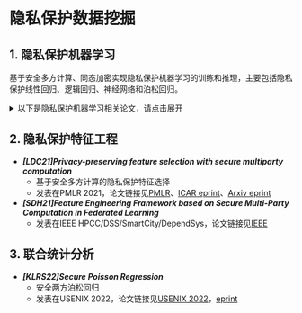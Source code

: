 # 隐私保护数据挖掘

## 1. 隐私保护机器学习

基于安全多方计算、同态加密实现隐私保护机器学习的训练和推理，主要包括隐私保护线性回归、逻辑回归、神经网络和泊松回归。

<details>
<summary>以下是隐私保护机器学习相关论文，请点击展开</summary>

+ :triangular_flag_on_post: ***[DSZ15]ABY-A framework for efficient mixed-protocol secure two-party computation***
  + 混合协议开篇之作，ABY：算术秘密份额（A）、布尔秘密份额（B）和姚氏秘密份额（Y）
  + 发表在NDSS 2015，论文链接见[NDSS 2015](https://www.ndss-symposium.org/ndss2015/ndss-2015-programme/aby-framework-efficient-mixed-protocol-secure-two-party-computation/)，[encryptogroup](http://thomaschneider.de/papers/DSZ15.pdf)
+ ***[GSB+17]Privacy-Preserving Distributed Linear Regression on High-Dimensional Data***
  + 高维数据的隐私保护线性回归
  + 发表在PoPETS 2017，论文链接见[PoPETS](https://petsymposium.org/popets/2017/popets-2017-0053.php)，[eprint](https://eprint.iacr.org/2016/892.pdf)、对应的slides见[Slide](http://archive.dimacs.rutgers.edu/Workshops/RAM/Slides/raykova.pdf)
+ :triangular_flag_on_post: ***[MZ17]SecureML: A system for scalable privacy-preserving machine learning***
  + 隐私保护机器学习（线性回归、逻辑回归和神经网络）
  + 发表在S&P 2017，论文链接见[eprint](https://eprint.iacr.org/2017/396.pdf)
+ ***[LJLA17]Oblivious Neural Network Predictions via MiniONN Transformations***
  + 基于安全两方计算的安全二值神经网络推理，实现能将任何神经网络都转换为安全神经网络推理（即通用安全神经网络推理方案）
  + 发表在CCS 2017，论文链接见[ACM CCS](https://dl.acm.org/doi/abs/10.1145/3133956.3134056)，[eprint](https://eprint.iacr.org/2017/452)
+ ***[JVC18]GAZELLE: A Low Latency Framework for Secure Neural Network Inference***
  + 基于同态加密和安全多方计算（混淆电路）实现的安全两方神经网络推理，是第一份将同态加密和安全多方计算结合起来的工作
  + 论文发表在USENIX 2018，论文链接见[USENIX](https://www.usenix.org/conference/usenixsecurity18/presentation/juvekar)，[ICAR eprint](https://eprint.iacr.org/2018/073)
+ ***[MR18]ABY3: A mixed protocol framework for machine learning***
  + 利用复制秘密共享技术提出了恶意模型下基于混合协议的安全三方计算通用框架ABY3，但仅在半诚实模型下实现了线性回归、逻辑回归和神经网络的安全计算
  + 论文发表在CCS 2018，论文链接见[ACM CCS](https://dl.acm.org/doi/abs/10.1145/3243734.3243760)，[eprint](https://eprint.iacr.org/2018/403)
+ ***Trident: Efficient 4PC Framework for Privacy Preserving Machine Learning***
+ ***QUOTIENT: Two-Party Secure Neural Network Training and Prediction***
+ ***New Primitives for Actively-Secure MPC over Rings with Applications to Private Machine Learning***
+ ***[RSC+19]XONN:XNOR-based Oblivious Deep Neural Network Inference***
  + 安全两方二值神经网络推理
  + 发表在USENIX 2019，论文链接见[USENIX](https://www.usenix.org/conference/usenixsecurity19/presentation/riazi)，[eprint](https://eprint.iacr.org/2019/171)
+ ***[WGC+19]SecureNN-3-Party Secure Computation for Neural Network Training***
  + 安全三方隐私保护神经网络训练，发表在PoPETS2019
  + 论文链接见[PoPETS 2019](https://petsymposium.org/popets/2019/popets-2019-0035.php)
+ ***2020：[Effectiveness of MPC-friendly Softmax Replacement](https://arxiv.org/abs/2011.11202)***
+ ***[MLS+20]DELPHI:a cryptographic inference service for neural networks***
  + 基于安全多方计算的神经网络推理，采用neural architecture search (NAS)来平衡效率和精度
  + 论文发表在USENIX 2020上，论文链接见[IACR eprint](https://eprint.iacr.org/2020/050)
+ ***[RRK+20]CrypTFlow2: Practical 2-Party Secure Inference***
  + 安全两方神经网络推理
  + 发表在CCS 2020，论文链接见[eprint](https://eprint.iacr.org/2020/1002)
+ ***[Privacy-Preserving Decision Trees Training and Prediction](https://dl.acm.org/doi/pdf/10.1145/3517197)***
+ ***[PSSY21]ABY2.0: Improved Mixed-Protocol Secure Two-Party Computation***
  + 在ABY框架的基础上进一步减少了秘密份额转换的开销，降低了协议的通信开销
  + 论文发表在USENIX 2021，论文链接见[USENIX](https://www.usenix.org/conference/usenixsecurity21/presentation/patra)，[eprint](https://eprint.iacr.org/2020/1225)
+ ***[CZW+21]When Homomorphic Encryption Marries Secret Sharing: Secure Large-Scale Sparse Logistic Regression and Applications in Risk Control***
  + 结合秘密共享和同态加密实现稀疏数据的逻辑回归
  + 发表在KDD 2021，文章链接见[ACM](https://dl.acm.org/doi/10.1145/3447548.3467210)，[arXiv](https://arxiv.org/pdf/2008.08753.pdf)
+ ***[BDST22]MOTION - A Framework for Mixed-Protocol Multi-Party Computation***
  + ABY的多方版本，文章中详细论述了ABY系列协议
  + 发表在TOPS 2022，论文链接见[eprint](https://eprint.iacr.org/2020/1137)，[ACM](https://dl.acm.org/doi/abs/10.1145/3490390)
+ ***[CGOS22]SIMC: ML Inference Secure Against Malicious Clients at Semi-Honest Cost***
  + 恶意模型下安全神经网络推理
  + 发表在USENIX 2022，论文链接见[USENIX 2022](https://www.usenix.org/conference/usenixsecurity22/presentation/chandran)
+ ***[ZWLL22]SecureBiNN-3-Party Secure Computation for Binarized Neural Network Inference***
  + 安全三方二值神经网络推理
  + 发表在ESORICS 2022，论文链接见[Springer](https://link.springer.com/chapter/10.1007/978-3-031-17143-7_14)
+ ***[APR+22]Communication Efficient Secure Logistic Regression***
  + 基于函数秘密共享和秘密共享结合的安全两方逻辑回归
  + 论文链接见[eprint](https://eprint.iacr.org/2022/866)
+ ***[HLHD22]Cheetah:Lean and Fast Secure Two-Party Deep Neural Network Inference***
  + 安全两方神经网络推理，基于秘密共享和同态加密
  + 阿里巴巴双子座实验室发表在USENIX 2022上的论文，论文链接见[USENIX](https://www.usenix.org/conference/usenixsecurity22/presentation/huang-zhicong)、[eprint](https://eprint.iacr.org/2022/207)
+ ***[CGOS22]SIMC: ML Inference Secure Against Malicious Clients at Semi-Honest Cost***
  + 抵抗恶意服务器的恶意安全机器学习推理
  + 发表在USENIX 2022，论文链接见[USENIX](https://www.usenix.org/conference/usenixsecurity22/presentation/chandran)
+ ***[DWL+23]Fusion: Efficient and Secure Inference Resilient to Malicious Server and Curious Clients***
  + 抵抗恶意服务器的恶意安全机器学习推理
  + 发表在NDSS 2023，论文链接在[Arxiv eprint](https://arxiv.org/abs/2205.03040)
+ ***[BBY23]Multi-Party Replicated Secret Sharing over a Ring with Applications to Privacy-Preserving Machine Learning***
  + 多方复制秘密共享技术及其在隐私保护机器学习上的应用
  + 发表在PoPETS 2023，论文链接见[ICAR eprint](https://eprint.iacr.org/2020/1577)
+ ***[RRHK23]Convolutions in Overdrive - Maliciously Secure Convolutions for MPC***
  + 恶意安全卷积运算
  + 发表在PoPETS 2023，论文链接见[ICAR eprint](https://eprint.iacr.org/2023/359)
+ ***[TJB23]A Method for Securely Comparing Integers using Binary Trees***
  + 安全整数比较算法
  + 发表在PoPETS 2023，论文链接见[ICAR eprint](https://eprint.iacr.org/2021/1646)

</details>

## 2. 隐私保护特征工程

+ ***[LDC21]Privacy-preserving feature selection with secure multiparty computation***
  + 基于安全多方计算的隐私保护特征选择
  + 发表在PMLR 2021，论文链接见[PMLR](http://proceedings.mlr.press/v139/li21e/li21e.pdf)、[ICAR eprint](https://eprint.iacr.org/2021/132)、[Arxiv eprint](https://arxiv.org/abs/2102.03517)
+ ***[SDH21]Feature Engineering Framework based on Secure Multi-Party Computation in Federated Learning***
  + 发表在IEEE HPCC/DSS/SmartCity/DependSys，论文链接见[IEEE](https://ieeexplore.ieee.org/abstract/document/9780936/)



## 3. 联合统计分析
+ ***[KLRS22]Secure Poisson Regression***
  + 安全两方泊松回归
  + 发表在USENIX 2022，论文链接见[USENIX 2022](https://www.usenix.org/conference/usenixsecurity22/presentation/kelkar)，[eprint](https://eprint.iacr.org/2021/208)
